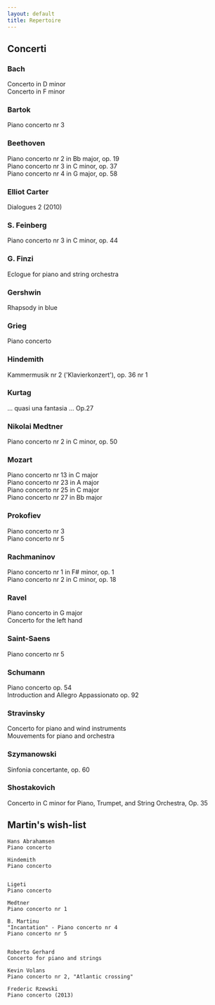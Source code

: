 ```yaml
---
layout: default
title: Repertoire
---
```


<!-- Remember to end line with two spaces to create a line break -->




## Concerti

### Bach  
Concerto in D minor  
Concerto in F minor
 
### Bartok
Piano concerto nr 3
 
### Beethoven
Piano concerto nr 2 in Bb major, op. 19  
Piano concerto nr 3 in C minor, op. 37  
Piano concerto nr 4 in G major, op. 58  
   
### Elliot Carter
Dialogues 2 (2010)

### S. Feinberg  
Piano concerto nr 3 in C minor, op. 44  
  
### G. Finzi  
Eclogue for piano and string orchestra
 
### Gershwin
Rhapsody in blue
 
### Grieg
Piano concerto
 
### Hindemith
Kammermusik nr 2 ('Klavierkonzert'), op. 36 nr 1  
  
### Kurtag  
... quasi una fantasia ... Op.27  
  
### Nikolai Medtner  
Piano concerto nr 2 in C minor, op. 50  
 
### Mozart  
Piano concerto nr 13 in C major  
Piano concerto nr 23 in A major  
Piano concerto nr 25 in C major  
Piano concerto nr 27 in Bb major
 
### Prokofiev
Piano concerto nr 3  
Piano concerto nr 5
 
### Rachmaninov
Piano concerto nr 1 in F# minor, op. 1  
Piano concerto nr 2 in C minor, op. 18
 
### Ravel
Piano concerto in G major  
Concerto for the left hand
 
### Saint-Saens
Piano concerto nr 5
 
### Schumann
Piano concerto op. 54  
Introduction and Allegro Appassionato op. 92  

### Stravinsky  
Concerto for piano and wind instruments  
Mouvements for piano and orchestra  
  
### Szymanowski  
Sinfonia concertante, op. 60  

### Shostakovich   
Concerto in C minor for Piano, Trumpet, and String Orchestra, Op. 35          
    
    
      
## Martin's wish-list  
          
          
	Hans Abrahamsen  
	Piano concerto  
          
	Hindemith  
	Piano concerto  
          
          
	Ligeti  
	Piano concerto  
      
	Medtner  
	Piano concerto nr 1  
        
	B. Martinu  
	"Incantation" - Piano concerto nr 4  
	Piano concerto nr 5  
        
       
	Roberto Gerhard  
	Concerto for piano and strings  
      
	Kevin Volans  
	Piano concerto nr 2, "Atlantic crossing"  
        
	Frederic Rzewski  
	Piano concerto (2013)  
